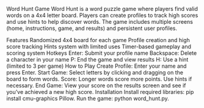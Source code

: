 Word Hunt Game
Word Hunt is a word puzzle game where players find valid words on a 4x4 letter board. Players can create profiles to track high scores and use hints to help discover words. The game includes multiple screens (home, instructions, game, and results) and persistent user profiles.

Features
Randomized 4x4 board for each game
Profile creation and high score tracking
Hints system with limited uses
Timer-based gameplay and scoring system
Hotkeys
Enter: Submit your profile name
Backspace: Delete a character in your name
P: End the game and view results
H: Use a hint (limited to 3 per game)
How to Play
Create Profile: Enter your name and press Enter.
Start Game: Select letters by clicking and dragging on the board to form words.
Score: Longer words score more points. Use hints if necessary.
End Game: View your score on the results screen and see if you’ve achieved a new high score.
Installation
Install required libraries: pip install cmu-graphics Pillow.
Run the game: python word_hunt.py.
